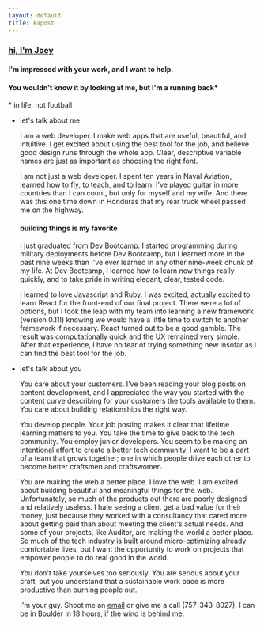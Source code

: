 ```yaml
---
layout: default
title: kapost
---
```

  <section>
  <article class="headline">
    <h1><a href="/about">hi, I'm Joey</a></h1>
    <h4>I'm impressed with your work, and I want to help.</h4>
    <h4>You wouldn't know it by looking at me, but I'm a running back*</h4>
    <p>* in life, not football</p>
  </article>
    <ul class="letter">
    <li class="letter-part">
      <p class="letter-title">let's talk about me</p>
      <p>
        <span class="peach">I am a web developer.</span> I make web apps that are useful, beautiful, and intuitive. I get excited about using the best tool for the job, and believe good design runs through the whole app. Clear, descriptive variable names are just as important as choosing the right font.
      </p>
      <p>
        <span>I am not just a web developer.</span> I spent ten years in Naval Aviation, learned how to fly, to teach, and to learn. I've played guitar in more countries than I can count, but only for myself and my wife.  And there was this one time down in Honduras that my rear truck wheel passed me on the highway.
      </p>
      <div>
        <h4>building things is my favorite</h4>
      </div>
      <p>
        <span class="peach">I just graduated from <a href="http://devbootcamp.com/">Dev Bootcamp</a>.</span> I started programming during military deployments before Dev Bootcamp, but I learned more in the past nine weeks than I've ever learned in any other nine-week chunk of my life. At Dev Bootcamp, I learned how to learn new things really quickly, and to take pride in writing elegant, clear, tested code.
      </p>
      <p>
        <span class="peach">I learned to love Javascript and Ruby.</span> I was excited, actually excited to learn React for the front-end of our final project. There were a lot of options, but I took the leap with my team into learning a new framework (version 0.11!) knowing we would have a little time to switch to another framework if necessary. React turned out to be a good gamble. The result was computationally quick and the UX remained very simple.  After that experience, I have no fear of trying something new insofar as I can find the best tool for the job.
      </p>
    </li>
    <li class="letter-part">
      <p class="letter-title">let's talk about you</p>
      <p>
        <span class="peach">You care about your customers.</span> I've been reading your blog posts on content development, and I appreciated the way you started with the content curve describing for your customers the tools available to them. You care about building relationships the right way.
      </p>
      <p>
        <span class="peach">You develop people.</span> Your job posting makes it clear that lifetime learning matters to you. You take the time to give back to the tech community. You employ junior developers. You seem to be making an intentional effort to create a better tech community. I want to be a part of a team that grows together; one in which people drive each other to become better craftsmen and craftswomen.
      </p>
      <p>
        <span class="peach">You are making the web a better place.</span> I love the web. I am excited about building beautiful and meaningful things for the web. Unfortunately, so much of the products out there are poorly designed and relatively useless. I hate seeing a client get a bad value for their money, just because they worked with a consultancy that cared more about getting paid than about meeting the client's actual needs. And some of your projects, like Auditor, are making the world a better place. So much of the tech industry is built around micro-optimizing already comfortable lives, but I want the opportunity to work on projects that empower people to do real good in the world.
      </p>
      <p>
        <span class="peach">You don't take yourselves too seriously.</span> You are serious about your craft, but you understand that a sustainable work pace is more productive than burning people out.
      </p>
      <p>
        <span class="blue">I'm your guy.</span> Shoot me an <a href="mailto:joey.chamberlin@gmail.com">email</a> or give me a call (757-343-8027). I can be in Boulder in 18 hours, if the wind is behind me.
      </p>
    </li>
  </ul>
</section>
